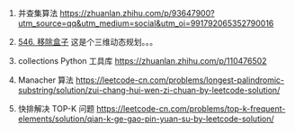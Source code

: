 1. 并查集算法 https://zhuanlan.zhihu.com/p/93647900?utm_source=qq&utm_medium=social&utm_oi=991792065352790016

2. [546. 移除盒子](https://leetcode-cn.com/problems/remove-boxes/) 这是个三维动态规划。。。

3. collections Python 工具库 https://zhuanlan.zhihu.com/p/110476502

4. Manacher 算法 https://leetcode-cn.com/problems/longest-palindromic-substring/solution/zui-chang-hui-wen-zi-chuan-by-leetcode-solution/

5. 快排解决 TOP-K 问题 https://leetcode-cn.com/problems/top-k-frequent-elements/solution/qian-k-ge-gao-pin-yuan-su-by-leetcode-solution/
